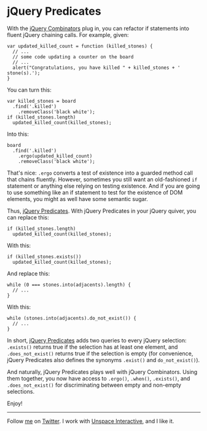 jQuery Predicates
===

With the [jQuery Combinators][comb] plug in, you can refactor if statements into fluent jQuery chaining calls. For example, given:

    var updated_killed_count = function (killed_stones) {
      // ...
      // some code updating a counter on the board
      // ...
      alert("Congratulations, you have killed " + killed_stones + ' stone(s).');
    }

You can turn this:

    var killed_stones = board
      .find('.killed')
        .removeClass('black white');
    if (killed_stones.length)
      updated_killed_count(killed_stones);

Into this:

    board
      .find('.killed')
        .ergo(updated_killed_count)
        .removeClass('black white');
        
That's nice: `.ergo` converts a test of existence into a guarded method call that chains fluently. However, sometimes you still want an old-fashioned `if` statement or anything else relying on testing existence. And if you are going to use something like an if statement to test for the existence of DOM elements, you might as well have some semantic sugar.

Thus, [jQuery Predicates][pred]. With jQuery Predicates in your jQuery quiver, you can replace this:

    if (killed_stones.length)
      updated_killed_count(killed_stones);
      
With this:

    if (killed_stones.exists())
      updated_killed_count(killed_stones);
    
And replace this:

    while (0 === stones.into(adjacents).length) {
      // ...
    }
      
With this:

    while (stones.into(adjacents).do_not_exist()) {
      // ...
    }

In short, [jQuery Predicates][pred] adds two queries to every jQuery selection: `.exists()` returns true if the selection has at least one element, and `.does_not_exist()` returns true if the selection is empty (for convenience, jQuery Predicates also defines the synonyms `.exist()` and `do_not_exist()`).

And naturally, jQuery Predicates plays well with jQuery Combinators. Using them together, you now have access to `.ergo()`, `.when()`, `.exists()`, and `.does_not_exist()` for discriminating between empty and non-empty selections.

Enjoy!

<hr/>
	
Follow [me](http://reginald.braythwayt.com) on [Twitter](http://twitter.com/raganwald). I work with [Unspace Interactive](http://unspace.ca), and I like it.

[comb]: http://github.com/raganwald/jQuery-Combinators
[pred]: http://github.com/raganwald/jQuery-Predicates
